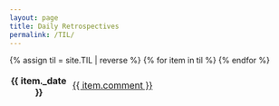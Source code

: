 ```yaml
---
layout: page
title: Daily Retrospectives
permalink: /TIL/
---
```

<style>
    table {
        width:100%;
        border:0px;
        border-collapse: separate;
        font-weight : 400;
    }
    table th {
        width: 20%;
        font-size:1rem;
        border: 0px;
        padding : 0px;
    }
    table.table-sm th, table.table-sm td {
        padding-top : 0rem;
        font-size:1rem;
    }
    thead {
        border: 0px;
    }
</style>
<div class="table-responsive">
    <table class="table table-sm table-borderless">
    {% assign til = site.TIL | reverse %}
    {% for item in til %}
    <tr>
        <th scope="row">{{ item._date }}</th>
        <td>
        <a href="{{ site.baseurl | prepend: site.url }}{{ item.permalink }}">{{ item.comment }}</a>
        </td>
    </tr>
    {% endfor %}
    </table>
</div>

